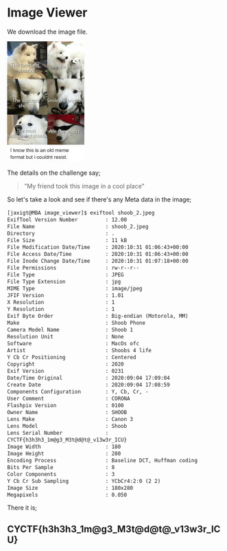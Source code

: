 # Image Viewer

We download the image file.

![image](https://github.com/CTSecUK/CyberYoddha-CTF-2020/blob/main/images/image_viewer_shoob_2.jpeg)

The details on the challenge say; 

> "My friend took this image in a cool place"

So let's take a look and see if there's any Meta data in the image;

```
[jaxigt@MBA image_viewer]$ exiftool shoob_2.jpeg 
ExifTool Version Number         : 12.00
File Name                       : shoob_2.jpeg
Directory                       : .
File Size                       : 11 kB
File Modification Date/Time     : 2020:10:31 01:06:43+00:00
File Access Date/Time           : 2020:10:31 01:06:43+00:00
File Inode Change Date/Time     : 2020:10:31 01:07:18+00:00
File Permissions                : rw-r--r--
File Type                       : JPEG
File Type Extension             : jpg
MIME Type                       : image/jpeg
JFIF Version                    : 1.01
X Resolution                    : 1
Y Resolution                    : 1
Exif Byte Order                 : Big-endian (Motorola, MM)
Make                            : Shoob Phone
Camera Model Name               : Shoob 1
Resolution Unit                 : None
Software                        : MacOs ofc
Artist                          : Shoobs 4 life
Y Cb Cr Positioning             : Centered
Copyright                       : 2020
Exif Version                    : 0231
Date/Time Original              : 2020:09:04 17:09:04
Create Date                     : 2020:09:04 17:08:59
Components Configuration        : Y, Cb, Cr, -
User Comment                    : CORONA
Flashpix Version                : 0100
Owner Name                      : SHOOB
Lens Make                       : Canon 3
Lens Model                      : Shoob
Lens Serial Number              : CYCTF{h3h3h3_1m@g3_M3t@d@t@_v13w3r_ICU}
Image Width                     : 180
Image Height                    : 280
Encoding Process                : Baseline DCT, Huffman coding
Bits Per Sample                 : 8
Color Components                : 3
Y Cb Cr Sub Sampling            : YCbCr4:2:0 (2 2)
Image Size                      : 180x280
Megapixels                      : 0.050
```

There it is;

## CYCTF{h3h3h3_1m@g3_M3t@d@t@_v13w3r_ICU}
